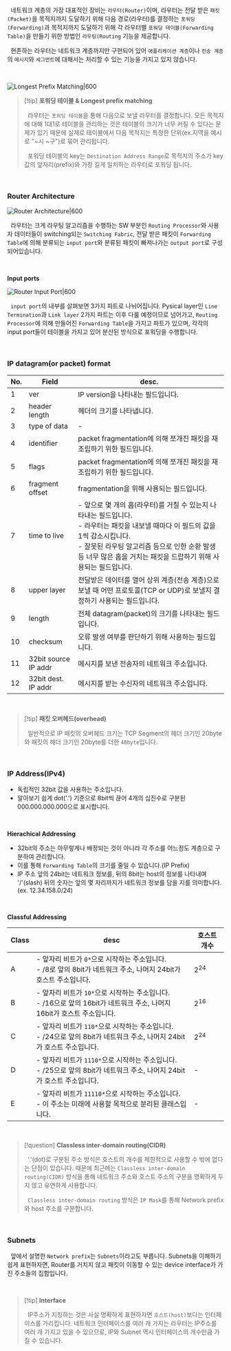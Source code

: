 &nbsp;&nbsp;네트워크 계층의 가장 대표적인 장비는 `라우터(Router)`이며, 라우터는 전달 받은 `패킷(Packet)`을 목적지까지 도달하기 위해 다음 경로(라우터)를 결정하는 `포워딩(Forwarding)`과 목적지까지 도달하기 위해 각 라우터별 `포워딩 테이블(Forwarding Table)`을 만들기 위한 방법인 `라우팅(Routing` 기능을 제공합니다.

&nbsp;&nbsp;현존하는 라우터는 네트워크 계층까지만 구현되어 있어 `애플리케이션 계층`이나 `전송 계층`의 `메시지`와 `세그먼트`에 대해서는 처리할 수 있는 기능을 가지고 있지 않습니다.

<br>

![Longest Prefix Matching|600](longestPrefixMatching.jpg)

> [!tip] **포워딩 테이블 & Longest prefix matching**
>
> &nbsp;&nbsp;라우터는 `포워딩 테이블`을 통해 다음으로 보낼 라우터를 결정합니다. 모든 목적지에 대해 1대1로 테이블을 관리하는 것은 테이블의 크기가 너무 커질 수 있다는 문제가 있기 때문에 실제로 테이블에서 다음 목적지는 특정한 단위(ex.지역을 예시로 "~시 ~구")로 묶어 관리됩니다.
> 
> &nbsp;&nbsp;포워딩 테이블의 key는 `Destination Address Range`로 목적지의 주소가 key값의 앞자리(prefix)와 가장 길게 일치하는 라우터로 포워딩 됩니다.

<br>

### Router Architecture

![Router Architecture|600](routerArchitecture.jpeg)

&nbsp;&nbsp;라우터는 크게 라우팅 알고리즘을 수행하는 SW 부분인 `Routing Processor`와 사용자 데이터들이 switching되는 `Switching Fabric`, 전달 받은 패킷이 `Forwarding Table`에 의해 분류되는 `input port`와 분류된 패킷이 빠져나가는 `output port`로 구성되어있습니다.

<br>

**Input ports**

![Router Input Port|600](routerInputPorts.jpeg)

&nbsp;&nbsp;`input port`의 내부를 살펴보면 3가지 파트로 나뉘어집니다. Pysical layer인 `Line Termination`과 `Link layer` 2가지 파트는 이후 다룰 예정이므로 넘어가고, `Routing Processor`에 의해 만들어진 `Forwarding Table`을 가지고 파트가 있으며, 각각의 input port들이 테이블을 가지고 있어 분산된 방식으로 포워딩을 수행합니다.

<br>

### IP datagram(or packet) format

| No. | Field | desc. |
| --- | --- | --- |
| 1 | ver | IP version을 나타내는 필드입니다. |
| 2 | header length | 헤더의 크기를 나타냅니다. |
| 3 | type of data | - |
| 4 | identifier | packet fragmentation에 의해 쪼개진 패킷을 재조립하기 위한 필드입니다. |
| 5 | flags | packet fragmentation에 의해 쪼개진 패킷을 재조립하기 위한 필드입니다. |
| 6 | fragment offset | fragmentation을 위해 사용되는 필드입니다. |
| 7 | time to live | - 앞으로 몇 개의 홉(라우터)를 거칠 수 있는지 나타내는 필드입니다. <br> - 라우터는 패킷을 내보낼 때마다 이 필드의 값을 1씩 감소시킵니다. <br> - 잘못된 라우팅 알고리즘 등으로 인한 순환 발생 등 너무 많은 홉을 거치는 패킷을 드랍하기 위해 사용되는 필드입니다. | 
| 8 | upper layer | 전달받은 데이터를 열어 상위 계층(전송 계층)으로 보낼 때 어떤 프로토콜(TCP or UDP)로 보낼지 결정하기 사용되는 필드입니다. |
| 9 | length | 전체 datagram(packet)의 크기를 나타내는 필드입니다. | 
| 10 | checksum | 오류 발생 여부를 판단하기 위해 사용하는 필드입니다. |
| 11 | 32bit source IP addr | 메시지를 보낸 전송자의 네트워크 주소입니다. |
| 12 | 32bit dest. IP addr | 메시지를 받는 수신자의 네트워크 주소입니다. |

<br>

> [!tip] **패킷 오버헤드(overhead)**
>
> &nbsp;&nbsp;일반적으로 IP 패킷의 오버헤드 크기는 TCP Segment의 헤더 크기인 20byte와 패킷의 헤더 크기인 20byte를 더한 `40byte`입니다.

<br>

### IP Address(IPv4)

- 독립적인 32bit 값을 사용하는 주소입니다.
- 알아보기 쉽게 dot('.') 기준으로 8bit씩 끊어 4개의 십진수로 구분된 000.000.000.000으로 표시합니다.

<br>

**Hierachical Addressing**

- 32bit의 주소는 아무렇게나 배정되는 것이 아니라 각 주소를 어느정도 계층으로 구분하여 관리합니다.
- 이를 통해 `Forwarding Table`의 크기를 줄일 수 있습니다.(IP Prefix)
- IP 주소 앞의 24bit는 네트워크 정보를, 뒤의 8bit는 host의 정보를 나타내며 '/'(slash) 뒤의 숫자는 앞의 몇 자리까지가 네트워크 정보를 담을 지를 의미합니다.(ex. 12.34.158.0/24)

<br>

**Classful Addressing**

| Class | desc | 호스트 개수 |
| --- | --- | --- |
| A | - 앞자리 비트가 `0*`으로 시작하는 주소입니다. <br> - /8로 앞의 8bit가 네트워크 주소, 나머지 24bit가 호스트 주소입니다. | $2^{24}$ | 
| B | - 앞자리 비트가 `10*`으로 시작하는 주소입니다. <br> - /16으로 앞의 16bit가 네트워크 주소, 나머지 16bit가 호스트 주소입니다. | $2^{16}$ |
| C | - 앞자리 비트가 `110*`으로 시작하는 주소입니다. <br> - /24으로 앞의 8bit가 네트워크 주소, 나머지 24bit가 호스트 주소입니다. | $2^{24}$ |
| D | - 앞자리 비트가 `1110*`으로 시작하는 주소입니다. <br> - /25으로 앞의 8bit가 네트워크 주소, 나머지 24bit가 호스트 주소입니다. | -|
| E | - 앞자리 비트가 `11110*`으로 시작하는 주소입니다. <br> - 이 주소는 미래에 사용할 목적으로 분리된 클래스입니다. | - |

<br>

> [!question] **Classless inter-domain routing(CIDR)**
>
> &nbsp;&nbsp;'.'(dot)로 구분된 주소 방식은 호스트의 개수를 제한적으로 사용할 수 밖에 없다는 단점이 있습니다. 때문에 최근에는 `Classless inter-domain routing(CIDR)` 방식을 통해 네트워크 주소와 호스트 주소의 구분을 명확하게 두지 않고 유연하게 사용합니다.
>
> &nbsp;&nbsp;`Classless inter-domain routing` 방식은 `IP Mask`를 통해 Network prefix와 host 주소를 구분합니다.

<br>

### Subnets

&nbsp;&nbsp;앞에서 설명한 `Network prefix`는 `Subnets`이라고도 부릅니다. Subnets을 이해하기 쉽게 표현하자면, Router를 거치지 않고 패킷이 이동할 수 있는 device interface가 가진 주소들의 집합입니다.

<br>

> [!tip] **Interface**
>
> &nbsp;&nbsp;IP주소가 지칭하는 것은 사실 명확하게 표현하자면 `호스트(host)`보다는 인터페이스를 가리킵니다. 네트워크 인터페이스를 여러 개 가지는 라우터는 IP주소를 여러 개 가지고 있을 수 있으므로, IP와 Subnet 역시 인터페이스의 개수만큼 가질 수 있습니다.